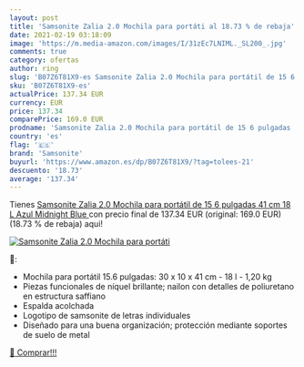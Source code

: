 ```yaml
---
layout: post
title: 'Samsonite Zalia 2.0 Mochila para portáti al 18.73 % de rebaja'
date: 2021-02-19 03:18:09
image: 'https://m.media-amazon.com/images/I/31zEc7LNIML._SL200_.jpg'
comments: true
category: ofertas
author: ring
slug: 'B07Z6T81X9-es Samsonite Zalia 2.0 Mochila para portátil de 15 6 pulgadas...'
sku: 'B07Z6T81X9-es'
actualPrice: 137.34 EUR
currency: EUR
price: 137.34
comparePrice: 169.0 EUR
prodname: 'Samsonite Zalia 2.0 Mochila para portátil de 15 6 pulgadas  41 cm  18 L   Azul  Midnight Blue '
country: 'es'
flag: '🇪🇸'
brand: 'Samsonite'
buyurl: 'https://www.amazon.es/dp/B07Z6T81X9/?tag=tolees-21'
descuento: '18.73'
average: '137.34'
---
```


Tienes [Samsonite Zalia 2.0 Mochila para portátil de 15 6 pulgadas  41 cm  18 L   Azul  Midnight Blue ](https://www.amazon.es/dp/B07Z6T81X9/?tag=tolees-21) con precio final de  137.34 EUR (original: 169.0 EUR) (18.73 %  de rebaja) aqui!

[![Samsonite Zalia 2.0 Mochila para portáti](https://m.media-amazon.com/images/I/31zEc7LNIML._SL200_.jpg)](https://www.amazon.es/dp/B07Z6T81X9/?tag=tolees-21)

🔎:

- Mochila para portátil 15.6 pulgadas: 30 x 10 x 41 cm - 18 l - 1,20 kg
- Piezas funcionales de níquel brillante; nailon con detalles de poliuretano en estructura saffiano
- Espalda acolchada
- Logotipo de samsonite de letras individuales
- Diseñado para una buena organización; protección mediante soportes de suelo de metal

[🛒 Comprar!!!](https://www.amazon.es/dp/B07Z6T81X9/?tag=tolees-21)
